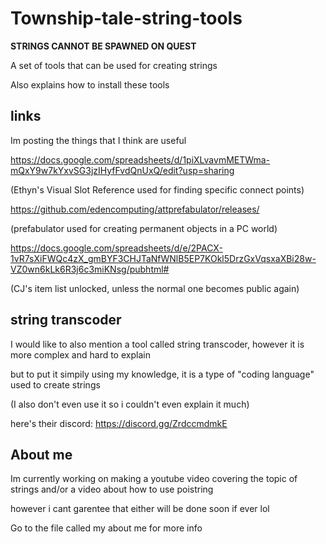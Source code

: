 # Township-tale-string-tools
**STRINGS CANNOT BE SPAWNED ON QUEST**

A set of tools that can be used for creating strings

Also explains how to install these tools

## links

Im posting the things that I think are useful

https://docs.google.com/spreadsheets/d/1piXLvavmMETWma-mQxY9w7kYxvSG3jzIHyfFvdQnUxQ/edit?usp=sharing

(Ethyn's Visual Slot Reference used for finding specific connect points)

https://github.com/edencomputing/attprefabulator/releases/

(prefabulator used for creating permanent objects in a PC world)

https://docs.google.com/spreadsheets/d/e/2PACX-1vR7sXiFWQc4zX_gmBYF3CHJTaNfWNlB5EP7KOkl5DrzGxVqsxaXBi28w-VZ0wn6kLk6R3j6c3miKNsg/pubhtml#

(CJ's item list unlocked, unless the normal one becomes public again)

## string transcoder

I would like to also mention a tool called string transcoder, however it is more complex and hard to explain

but to put it simpily using my knowledge, it is a type of "coding language" used to create strings

(I also don't even use it so i couldn't even explain it much)

here's their discord: https://discord.gg/ZrdccmdmkE

## About me

Im currently working on making a youtube video covering the topic of strings and/or a video about how to use poistring

however i cant garentee that either will be done soon if ever lol

Go to the file called my about me for more info
